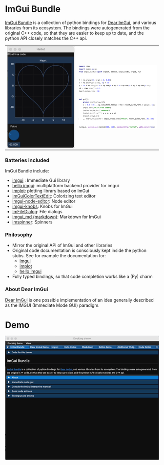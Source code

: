 # ImGui Bundle
[ImGui Bundle](https://github.com/pthom/imgui_bundle) is a collection of python bindings for [Dear ImGui](https://github.com/ocornut/imgui.git), and various libraries from its ecosystem.
The bindings were autogenerated from the original C++ code, so that they are easier to keep up to date, and the python API closely matches the C++ api.


<table>
<tr>
    <td> <img src="doc/images/heart.gif"> </td>
    <td>  <img src="doc/images/heart_code.png" width="350"></td> 
</tr>
</table>


### Batteries included
ImGui Bundle include:
* [imgui](https://github.com/ocornut/imgui.git) : Immediate Gui library
* [hello imgui](https://github.com/pthom/hello_imgui.git): multiplatform backend provider for imgui
* [implot](https://github.com/epezent/implot): plotting library based on ImGui
* [ImGuiColorTextEdit](external/ImGuiColorTextEdit): Colorizing text editor
* [imgui-node-editor](https://github.com/thedmd/imgui-node-editor): Node editor
* [imgui-knobs](https://github.com/altschuler/imgui-knobs): Knobs for ImGui
* [ImFileDialog](https://github.com/pthom/ImFileDialog.git): File dialogs 
* [imgui_md (markdown)](https://github.com/mekhontsev/imgui_md.git): Markdown for ImGui
* [imspinner](https://github.com/dalerank/imspinner): Spinners 

### Philosophy
* Mirror the original API of ImGui and other libraries
* Original code documentation is consciously kept inside the python stubs. See for example the documentation for:
    * [imgui](https://github.com/pthom/imgui_bundle/blob/main/bindings/imgui_bundle/imgui.pyi)
    * [implot](https://github.com/pthom/imgui_bundle/blob/main/bindings/imgui_bundle/implot.pyi)
    * [hello imgui](https://github.com/pthom/imgui_bundle/blob/main/bindings/imgui_bundle/hello_imgui.pyi)
* Fully typed bindings, so that code completion works like a (Py) charm

### About Dear ImGui
[Dear ImGui](https://github.com/ocornut/imgui.git) is one possible implementation of an idea generally described as the IMGUI (Immediate Mode GUI) paradigm.

# Demo

<img src="doc/images/demo_bundle.gif">

